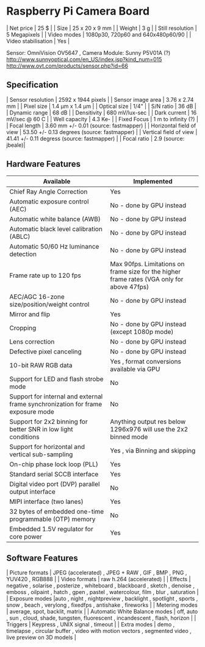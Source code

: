 # ﻿Raspberry Pi Camera Board

| Net price | 25 $ |
| Size | 25 x 20 x 9 mm |
| Weight | 3 g |
| Still resolution | 5 Megapixels |
| Video modes | 1080p30, 720p60 and 640x480p60/90 |
| Video stabilisation | Yes |

Sensor: OmniVision OV5647  , Camera Module:  Sunny P5V01A (?)
http://www.sunnyoptical.com/en_US/index.jsp?kind_num=015
http://www.ovt.com/products/sensor.php?id=66

## Specification

| Sensor resolution | 2592 x 1944 pixels |
| Sensor image area | 3.76 x 2.74 mm |
| Pixel size | 1.4 µm x 1.4 µm |
| Optical size	| 1/4" |
| S/N ratio | 36 dB |
| Dynamic range | 68 dB |
| Densitivity | 680 mV/lux-sec |
| Dark current | 16 mV/sec @ 60 C |
| Well capacity | 4.3 Ke- |
| Fixed Focus | 1 m to infinity (?) |
| Focal length | 3.60 mm +/- 0.01 (source: fastmapper) |
| Horizontal field of view | 53.50  +/- 0.13 degrees (source: fastmapper) |
| Vertical field of view | 41.41 +/- 0.11 degress (source: fastmapper) |
| Focal ratio | 2.9 (source: jbeale)|


## Hardware Features

| Available | Implemented |
| --- | --- |
| Chief Ray Angle Correction | Yes |
| Automatic exposure control (AEC) | No - done by GPU instead |
| Automatic white balance (AWB) | No - done by GPU instead |
| Automatic black level calibration (ABLC) | No - done by GPU instead |
| Automatic 50/60 Hz luminance detection | No - done by GPU instead |
| Frame rate up to 120 fps | Max 90fps. Limitations on frame size for the higher frame rates (VGA only for above 47fps) |
| AEC/AGC 16-zone size/position/weight control | No - done by GPU instead |
| Mirror and flip | Yes |
| Cropping | No - done by GPU instead (except 1080p mode) |
| Lens correction | No - done by GPU instead |
| Defective pixel canceling | No - done by GPU instead |
| 10-bit RAW RGB data | Yes , format conversions available via GPU |
| Support for LED and flash strobe mode | No |
| Support for internal and external frame synchronization for frame exposure mode | No |
| Support for 2x2 binning for better SNR in low light conditions | Anything output res below 1296x976 will use the 2x2 binned mode |
| Support for horizontal and vertical sub-sampling | Yes , via Binning and skipping |
| On-chip phase lock loop (PLL) | Yes |
| Standard serial SCCB interface | Yes |
| Digital video port (DVP) parallel output interface | No |
| MIPI interface (two lanes) | Yes |
| 32 bytes of embedded one-time programmable (OTP) memory | No |
| Embedded 1.5V regulator for core power | Yes |

## Software Features

| Picture formats | JPEG (accelerated) , JPEG + RAW , GIF , BMP , PNG , YUV420 , RGB888 |
| Video formats | raw h.264 (accelerated) |
| Effects | negative , solarise , posterize , whiteboard , blackboard , sketch , denoise , emboss , oilpaint , hatch , gpen , pastel , watercolour,  film , blur , saturation |
| Exposure modes |auto  , night , nightpreview , backlight ,
spotlight , sports , snow , beach , verylong  , fixedfps , antishake , fireworks |
| Metering modes | average, spot, backlit, matrix |
| Automatic White Balance modes | off, auto , sun , cloud, shade, tungsten, fluorescent , incandescent , flash, horizon |
| Triggers | Keypress , UNIX signal , timeout |
| Extra modes | demo , timelapse , circular buffer , video with motion vectors , segmented video , live preview on 3D models |

